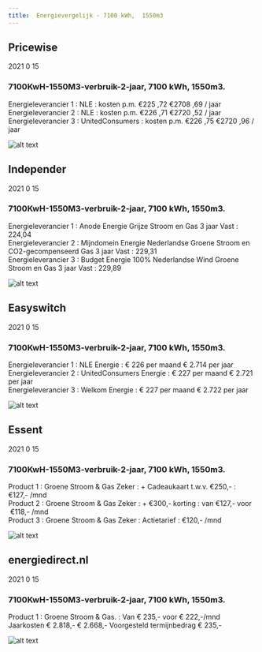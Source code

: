 ```yaml
---
title:  Energievergelijk - 7100 kWh,  1550m3 
---
```

## Pricewise    
2021 0 15  
###  7100KwH-1550M3-verbruik-2-jaar, 7100 kWh,  1550m3.    
Energieleverancier 1 :  NLE  :  kosten p.m. €225 ,72 €2708 ,69 / jaar  
Energieleverancier 2 :  NLE :  kosten p.m. €226 ,71 €2720 ,52 / jaar  
Energieleverancier 3 :  UnitedConsumers :  kosten p.m. €226 ,75 €2720 ,96 / jaar 
 
![alt text](/img/el/pricewise-7100KwH-1550M3-verbruik-2-jaar-week2.png "Vergelijk energietarieven Pricewise")
## Independer    
2021 0 15  
###  7100KwH-1550M3-verbruik-2-jaar, 7100 kWh,  1550m3.    
Energieleverancier 1 :  Anode Energie Grijze Stroom en Gas 3 jaar Vast  :  224,04  
Energieleverancier 2 :  Mijndomein Energie Nederlandse Groene Stroom en CO2-gecompenseerd Gas 3 jaar Vast :  229,31  
Energieleverancier 3 :  Budget Energie 100% Nederlandse Wind Groene Stroom en Gas 3 jaar Vast :  229,89  

 
![alt text](/img/el/independer-7100KwH-1550M3-verbruik-2-jaar-week2.png "Vergelijk energietarieven Independer")
## Easyswitch    
2021 0 15  
###  7100KwH-1550M3-verbruik-2-jaar, 7100 kWh,  1550m3.    
Energieleverancier 1 :  NLE Energie  : € 226 per maand € 2.714 per jaar   
Energieleverancier 2 :  UnitedConsumers Energie : € 227 per maand € 2.721 per jaar  
Energieleverancier 3 :  Welkom Energie :  € 227 per maand € 2.722 per jaar   
 
![alt text](/img/el/easyswitch-7100KwH-1550M3-verbruik-2-jaar-week2.png "Vergelijk energietarieven Easyswitch")
## Essent    
2021 0 15  
###  7100KwH-1550M3-verbruik-2-jaar, 7100 kWh,  1550m3.    
Product 1 :  Groene Stroom & Gas Zeker  : + Cadeaukaart t.w.v. €250,-  : €127,- /mnd  
Product 2 :  Groene Stroom & Gas Zeker : + €300,- korting  : van €127,- voor  €118,- /mnd  
Product 3 :  Groene Stroom & Gas Zeker :  Actietarief  : €120,- /mnd  
 
  

![alt text](/img/el/essent-7100KwH-1550M3-verbruik-2-jaar-week2.png "Vergelijk energietarieven Essent")
## energiedirect.nl    
2021 0 15  
###  7100KwH-1550M3-verbruik-2-jaar, 7100 kWh,  1550m3.    
Product 1 :  Groene Stroom & Gas.  : Van € 235,- voor € 222,-/mnd Jaarkosten € 2.818,- € 2.668,- Voorgesteld termijnbedrag € 235,-  
 
![alt text](/img/el/energiedirect-7100KwH-1550M3-verbruik-2-jaar-week2.png "Vergelijk energietarieven energiedirect.nl")